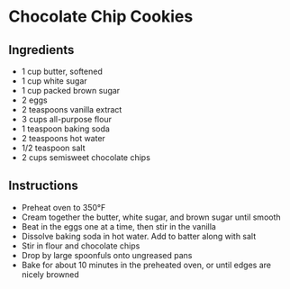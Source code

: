 # Chocolate Chip Cookies

## Ingredients

* 1 cup butter, softened
* 1 cup white sugar
* 1 cup packed brown sugar
* 2 eggs
* 2 teaspoons vanilla extract
* 3 cups all-purpose flour
* 1 teaspoon baking soda
* 2 teaspoons hot water
* 1/2 teaspoon salt
* 2 cups semisweet chocolate chips

## Instructions

* Preheat oven to 350°F
* Cream together the butter, white sugar, and brown sugar until smooth
* Beat in the eggs one at a time, then stir in the vanilla
* Dissolve baking soda in hot water. Add to batter along with salt
* Stir in flour and chocolate chips
* Drop by large spoonfuls onto ungreased pans
* Bake for about 10 minutes in the preheated oven, or until edges are nicely browned

